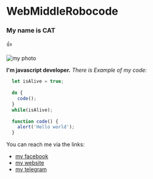 # WebMiddleRobocode

### My name is CAT
👍

![my photo]([https://user-images.githubusercontent.com/60629407/139448835-f652c6bd-02bf-4654-8e25-9d947acf7581.png](https://i.pinimg.com/originals/2d/0b/e0/2d0be02ca6892ce7b1eddcdd64da026a.jpg]))


**I'm javascript developer.**
*There is Example of my code:*
```javascript
  let isAlive = true;
  
  do {
    code();
  }
  while(isAlive);
  
  function code() {
    alert('Hello world');
  }
 ```
 
You can reach me via the links:
* [my facebook](http://github.com)
* [my website](http://github.com)
* [my telegram](http://github.com)



